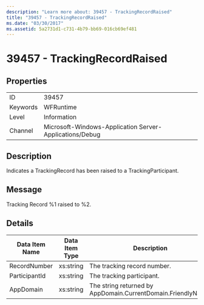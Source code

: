 ```yaml
---
description: "Learn more about: 39457 - TrackingRecordRaised"
title: "39457 - TrackingRecordRaised"
ms.date: "03/30/2017"
ms.assetid: 5a2731d1-c731-4b79-bb69-016cb69ef481
---
```

# 39457 - TrackingRecordRaised

## Properties  
  
|||  
|-|-|  
|ID|39457|  
|Keywords|WFRuntime|  
|Level|Information|  
|Channel|Microsoft-Windows-Application Server-Applications/Debug|  
  
## Description  

 Indicates a TrackingRecord has been raised to a TrackingParticipant.  
  
## Message  

 Tracking Record %1 raised to %2.  
  
## Details  
  
|Data Item Name|Data Item Type|Description|  
|--------------------|--------------------|-----------------|  
|RecordNumber|xs:string|The tracking record number.|  
|ParticipantId|xs:string|The tracking participant.|  
|AppDomain|xs:string|The string returned by AppDomain.CurrentDomain.FriendlyName.|
